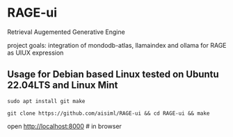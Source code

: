 # RAGE-ui

Retrieval Augemented Generative Engine<br />

project goals: integration of mondodb-atlas, llamaindex and ollama for RAGE as UIUX expression<br />

## Usage for Debian based Linux tested on Ubuntu 22.04LTS and Linux Mint<br />
```
sudo apt install git make
```
```
git clone https://github.com/aisiml/RAGE-ui && cd RAGE-ui && make
```

open <a href="http://localhost:8000">http://localhost:8000</a> # in browser



